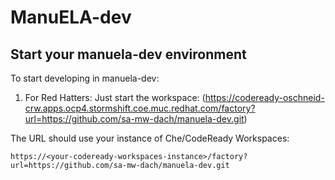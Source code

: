 # ManuELA-dev

## Start your manuela-dev environment 

To start developing in manuela-dev:
1. For Red Hatters: Just start the workspace: (https://codeready-oschneid-crw.apps.ocp4.stormshift.coe.muc.redhat.com/factory?url=https://github.com/sa-mw-dach/manuela-dev.git)

The URL should use your instance of Che/CodeReady Workspaces:

```
https://<your-codeready-workspaces-instance>/factory?url=https://github.com/sa-mw-dach/manuela-dev.git
```

